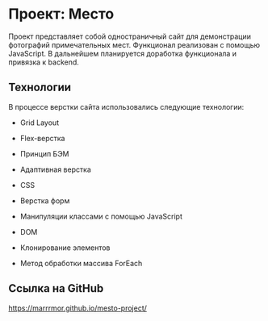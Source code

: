 # Проект: Место

Проект представляет собой одностраничный сайт для демонстрации фотографий примечательных мест. Функционал реализован с помощью JavaScript. В дальнейшем планируется доработка функционала и привязка к backend.

 
## Технологии 

В процессе верстки сайта использовались следующие технологии: 

* Grid Layout 

* Flex-верстка 

* Принцип БЭМ 

* Адаптивная верстка 

* CSS

* Верстка форм

* Манипуляции классами с помощью JavaScript

* DOM

* Клонирование элементов

* Метод обработки массива ForEach

 

## Ссылка на GitHub 
https://marrrmor.github.io/mesto-project/